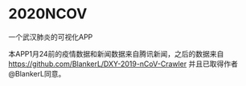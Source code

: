 # 2020NCOV
一个武汉肺炎的可视化APP


本APP1月24前的疫情数据和新闻数据来自腾讯新闻，之后的数据来自
https://github.com/BlankerL/DXY-2019-nCoV-Crawler
并且已取得作者@BlankerL同意。
